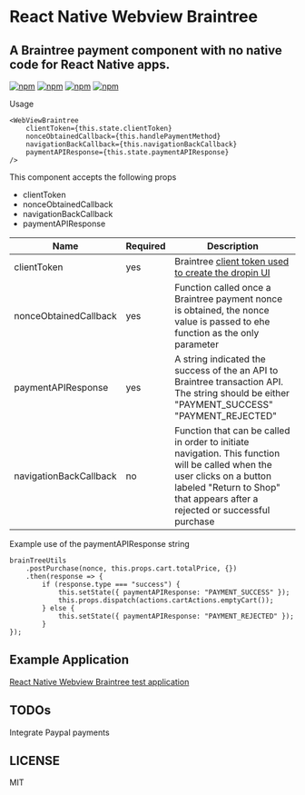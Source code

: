 # React Native Webview Braintree
## A Braintree payment component with no native code for React Native apps.

[![npm](https://img.shields.io/npm/v/react-native-webview-braintreee.svg)](https://www.npmjs.com/package/react-native-webview-braintree)
[![npm](https://img.shields.io/npm/dm/react-native-webview-braintree.svg)](https://www.npmjs.com/package/react-native-webview-braintree)
[![npm](https://img.shields.io/npm/dt/react-native-webview-braintree.svg)](https://www.npmjs.com/package/react-native-webview-braintree)
[![npm](https://img.shields.io/npm/l/react-native-webview-braintree.svg)](https://github.com/react-native-component/react-native-webview-braintree/blob/master/LICENSE)

Usage
~~~~
<WebViewBraintree
    clientToken={this.state.clientToken}
    nonceObtainedCallback={this.handlePaymentMethod}
    navigationBackCallback={this.navigationBackCallback}
    paymentAPIResponse={this.state.paymentAPIResponse}
/>	
~~~~

This component accepts the following props
* clientToken
* nonceObtainedCallback
* navigationBackCallback
* paymentAPIResponse

| Name                   | Required      | Description |
| ---------------------- | ------------- | ----------- |
| clientToken            |    yes        | Braintree [client token used to create the dropin UI](https://developers.braintreepayments.com/start/hello-client/javascript/v3#get-a-client-token)|
| nonceObtainedCallback  |    yes        | Function called once a Braintree payment nonce is obtained, the nonce value is passed to ehe function as the only parameter|
| paymentAPIResponse     |    yes        | A string indicated the success of the an API to Braintree transaction API.  The string should be either "PAYMENT_SUCCESS" "PAYMENT_REJECTED"|
| navigationBackCallback |    no         | Function that can be called in order to initiate navigation.  This function will be called when the user clicks on a button labeled "Return to Shop" that appears after a rejected or successful purchase |


Example use of the paymentAPIResponse string
~~~
brainTreeUtils
    .postPurchase(nonce, this.props.cart.totalPrice, {})
    .then(response => {
        if (response.type === "success") {
            this.setState({ paymentAPIResponse: "PAYMENT_SUCCESS" });
            this.props.dispatch(actions.cartActions.emptyCart());
        } else {
            this.setState({ paymentAPIResponse: "PAYMENT_REJECTED" });
        }
});
~~~

## Example Application
[React Native Webview Braintree test application](https://github.com/reggie3/react-native-webview-braintree-test-app)

## TODOs
Integrate Paypal payments

## LICENSE

MIT
